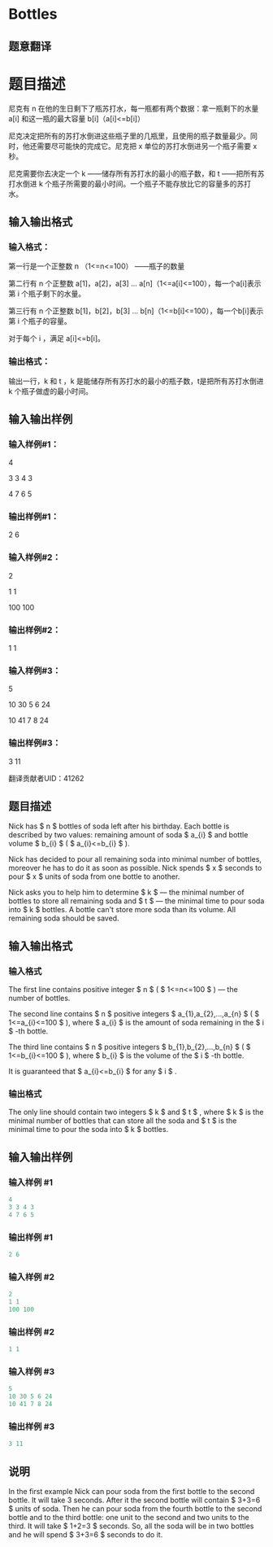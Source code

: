 # Bottles

## 题意翻译

# 题目描述

尼克有 n 在他的生日剩下了瓶苏打水，每一瓶都有两个数据：拿一瓶剩下的水量 a[i] 和这一瓶的最大容量 b[i]（a[i]<=b[i]）

尼克决定把所有的苏打水倒进这些瓶子里的几瓶里，且使用的瓶子数量最少。同时，他还需要尽可能快的完成它。尼克把 x 单位的苏打水倒进另一个瓶子需要 x 秒。

尼克需要你去决定一个 k ——储存所有苏打水的最小的瓶子数，和 t ——把所有苏打水倒进 k 个瓶子所需要的最小时间。一个瓶子不能存放比它的容量多的苏打水。

## 输入输出格式

### 输入格式：

第一行是一个正整数 n （1<=n<=100） ——瓶子的数量

第二行有 n 个正整数 a[1]，a[2]，a[3] … a[n]（1<=a[i]<=100），每一个a[i]表示第 i 个瓶子剩下的水量。

第三行有 n 个正整数 b[1]，b[2]，b[3] … b[n]（1<=b[i]<=100），每一个b[i]表示第 i 个瓶子的容量。

对于每个 i ，满足 a[i]<=b[i]。

### 输出格式：

输出一行，k 和 t ，k 是能储存所有苏打水的最小的瓶子数，t是把所有苏打水倒进 k 个瓶子做虚的最小时间。

## 输入输出样例

### 输入样例#1：

4

3 3 4 3

4 7 6 5

### 输出样例#1：

2 6

### 输入样例#2：

2

1 1

100 100

### 输出样例#2：

1 1

### 输入样例#3：

5

10 30 5 6 24

10 41 7 8 24

### 输出样例#3：

3 11

翻译贡献者UID：41262

## 题目描述

Nick has $ n $ bottles of soda left after his birthday. Each bottle is described by two values: remaining amount of soda $ a_{i} $ and bottle volume $ b_{i} $ ( $ a_{i}<=b_{i} $ ).

Nick has decided to pour all remaining soda into minimal number of bottles, moreover he has to do it as soon as possible. Nick spends $ x $ seconds to pour $ x $ units of soda from one bottle to another.

Nick asks you to help him to determine $ k $ — the minimal number of bottles to store all remaining soda and $ t $ — the minimal time to pour soda into $ k $ bottles. A bottle can't store more soda than its volume. All remaining soda should be saved.

## 输入输出格式

### 输入格式

The first line contains positive integer $ n $ ( $ 1<=n<=100 $ ) — the number of bottles.

The second line contains $ n $ positive integers $ a_{1},a_{2},...,a_{n} $ ( $ 1<=a_{i}<=100 $ ), where $ a_{i} $ is the amount of soda remaining in the $ i $ -th bottle.

The third line contains $ n $ positive integers $ b_{1},b_{2},...,b_{n} $ ( $ 1<=b_{i}<=100 $ ), where $ b_{i} $ is the volume of the $ i $ -th bottle.

It is guaranteed that $ a_{i}<=b_{i} $ for any $ i $ .

### 输出格式

The only line should contain two integers $ k $ and $ t $ , where $ k $ is the minimal number of bottles that can store all the soda and $ t $ is the minimal time to pour the soda into $ k $ bottles.

## 输入输出样例

### 输入样例 #1

```cpp
4
3 3 4 3
4 7 6 5

```
### 输出样例 #1

```cpp
2 6

```
### 输入样例 #2

```cpp
2
1 1
100 100

```
### 输出样例 #2

```cpp
1 1

```
### 输入样例 #3

```cpp
5
10 30 5 6 24
10 41 7 8 24

```
### 输出样例 #3

```cpp
3 11

```
## 说明

In the first example Nick can pour soda from the first bottle to the second bottle. It will take 3 seconds. After it the second bottle will contain $ 3+3=6 $ units of soda. Then he can pour soda from the fourth bottle to the second bottle and to the third bottle: one unit to the second and two units to the third. It will take $ 1+2=3 $ seconds. So, all the soda will be in two bottles and he will spend $ 3+3=6 $ seconds to do it.

